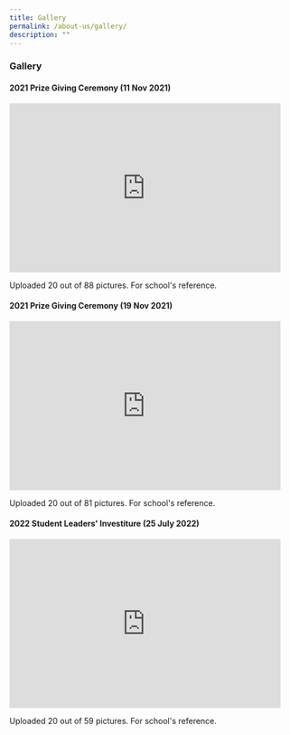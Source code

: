 ```yaml
---
title: Gallery
permalink: /about-us/gallery/
description: ""
---
```

### Gallery

#### 2021 Prize Giving Ceremony (11 Nov 2021)

<iframe allowfullscreen="true" height="299" width="480" frameborder="0" src="https://docs.google.com/presentation/d/e/2PACX-1vSGjcpGONoNny7o7xf1bODaunn3dcLH58APGrJtvnkvOYnKYP59Z_KpoX6ZM4ONcgPxJHK00ZbmoGvj/embed?start=false&amp;loop=false&amp;delayms=5000"></iframe>

Uploaded 20 out of 88 pictures. For school's reference.

#### 2021 Prize Giving Ceremony (19 Nov 2021)

<iframe allowfullscreen="true" height="299" width="480" frameborder="0" src="https://docs.google.com/presentation/d/e/2PACX-1vTiMmMYeLYNpU0vfam-uxK6UyJHCI37PCE_Os9NvwGBMUjhcizzYqmauDh9JZn5eGPOmQNn9L4W3DXS/embed?start=false&amp;loop=false&amp;delayms=5000"></iframe>

Uploaded 20 out of 81 pictures. For school's reference. 

#### 2022 Student Leaders' Investiture (25 July 2022)

<iframe allowfullscreen="true" height="299" width="480" frameborder="0" src="https://docs.google.com/presentation/d/e/2PACX-1vQhgMIXmurmcnXf0tJdDcT0OOI8kYVCVDzznFB78QMphC8lcHRhZn6RGOjZQ_PCHq5ePsO6zcaQ97Hn/embed?start=false&amp;loop=false&amp;delayms=5000"></iframe>

Uploaded 20 out of 59 pictures. For school's reference.